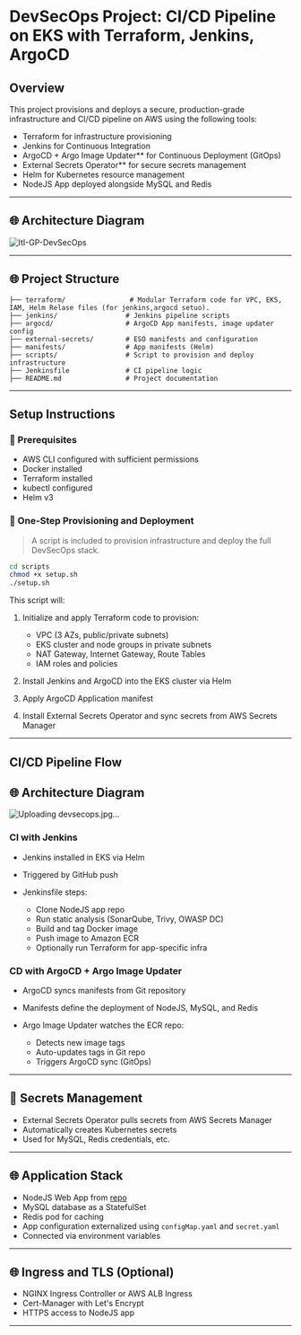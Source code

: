 # DevSecOps Project: CI/CD Pipeline on EKS with Terraform, Jenkins, ArgoCD

## Overview

This project provisions and deploys a secure, production-grade infrastructure and CI/CD pipeline on AWS using the following tools:

* Terraform for infrastructure provisioning
* Jenkins for Continuous Integration
* ArgoCD + Argo Image Updater** for Continuous Deployment (GitOps)
* External Secrets Operator** for secure secrets management
* Helm for Kubernetes resource management
* NodeJS App deployed alongside MySQL and Redis

---

## 🌐 Architecture Diagram

![ItI-GP-DevSecOps](https://github.com/user-attachments/assets/fe809da2-403e-40fe-87a1-bd179a09e7cf)


---

## 🌐 Project Structure

```
├── terraform/                # Modular Terraform code for VPC, EKS, IAM, Helm Relase files (for jenkins,argocd setuo).
├── jenkins/                 # Jenkins pipeline scripts
├── argocd/                  # ArgoCD App manifests, image updater config
├── external-secrets/        # ESO manifests and configuration
├── manifests/               # App manifests (Helm)
├── scripts/                 # Script to provision and deploy infrastructure
├── Jenkinsfile              # CI pipeline logic
├── README.md                # Project documentation
```

---

## Setup Instructions

### 🚀 Prerequisites

* AWS CLI configured with sufficient permissions
* Docker installed
* Terraform installed
* kubectl configured
* Helm v3


### 🔨 One-Step Provisioning and Deployment

> A script is included to provision infrastructure and deploy the full DevSecOps stack.

```bash
cd scripts
chmod +x setup.sh
./setup.sh
```

This script will:

1. Initialize and apply Terraform code to provision:

   * VPC (3 AZs, public/private subnets)
   * EKS cluster and node groups in private subnets
   * NAT Gateway, Internet Gateway, Route Tables
   * IAM roles and policies
2. Install Jenkins and ArgoCD into the EKS cluster via Helm
3. Apply ArgoCD Application manifest
4. Install External Secrets Operator and sync secrets from AWS Secrets Manager

---

## CI/CD Pipeline Flow

## 🌐 Architecture Diagram

![Uploading devsecops.jpg…]()


### CI with Jenkins

* Jenkins installed in EKS via Helm
* Triggered by GitHub push
* Jenkinsfile steps:

  * Clone NodeJS app repo
  * Run static analysis (SonarQube, Trivy, OWASP DC)
  * Build and tag Docker image
  * Push image to Amazon ECR
  * Optionally run Terraform for app-specific infra

### CD with ArgoCD + Argo Image Updater

* ArgoCD syncs manifests from Git repository
* Manifests define the deployment of NodeJS, MySQL, and Redis
* Argo Image Updater watches the ECR repo:

  * Detects new image tags
  * Auto-updates tags in Git repo
  * Triggers ArgoCD sync (GitOps)

---

## 🔐 Secrets Management

* External Secrets Operator pulls secrets from AWS Secrets Manager
* Automatically creates Kubernetes secrets
* Used for MySQL, Redis credentials, etc.

---

## 🌐 Application Stack

* NodeJS Web App from [repo](https://github.com/mahmoud254/jenkins_nodejs_example.git)
* MySQL database as a StatefulSet
* Redis pod for caching
* App configuration externalized using `configMap.yaml` and `secret.yaml`
* Connected via environment variables

---

## 🌐 Ingress and TLS (Optional)

* NGINX Ingress Controller or AWS ALB Ingress
* Cert-Manager with Let's Encrypt
* HTTPS access to NodeJS app

---

